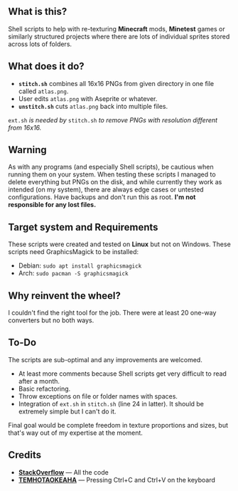 
## What is this?
Shell scripts to help with re-texturing **Minecraft** mods, **Minetest** games or similarly structured projects where there are lots of individual sprites stored across lots of folders.

## What does it do?
- **`stitch.sh`** combines all 16x16 PNGs from given directory in one file called `atlas.png`.
- User edits `atlas.png` with Aseprite or whatever.
- **`unstitch.sh`** cuts `atlas.png` back into multiple files.

`ext.sh` *is needed by* `stitch.sh` *to remove PNGs with resolution different from 16x16.*

## Warning
As with any programs (and especially Shell scripts), be cautious when running them on your system. When testing these scripts I managed to delete everything but PNGs on the disk, and while currently they work as intended (on my system), there are always edge cases or untested configurations. Have backups and don't run this as root. **I'm not responsible for any lost files.**

## Target system and Requirements
These scripts were created and tested on **Linux** but not on Windows.
These scripts need GraphicsMagick to be installed:
- Debian: `sudo apt install graphicsmagick`
- Arch: `sudo pacman -S graphicsmagick`

## Why reinvent the wheel?
I couldn't find the right tool for the job. There were at least 20 one-way converters but no both ways.

## To-Do
The scripts are sub-optimal and any improvements are welcomed.
- At least more comments because Shell scripts get very difficult to read after a month.
- Basic refactoring.
- Throw exceptions on file or folder names with spaces.
- Integration of `ext.sh` in `stitch.sh` (line 24 in latter). It should be extremely simple but I can't do it.

Final goal would be complete freedom in texture proportions and sizes, but that's way out of my expertise at the moment.


## Credits
- [**StackOverflow**](https://stackoverflow.com/) — All the code
- [**TEMHOTAOKEAHA**](https://github.com/temhotaokeaha) — Pressing Ctrl+C and Ctrl+V on the keyboard
